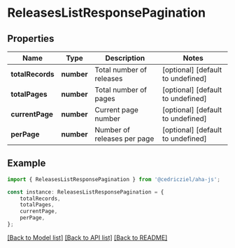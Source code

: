 # ReleasesListResponsePagination


## Properties

Name | Type | Description | Notes
------------ | ------------- | ------------- | -------------
**totalRecords** | **number** | Total number of releases | [optional] [default to undefined]
**totalPages** | **number** | Total number of pages | [optional] [default to undefined]
**currentPage** | **number** | Current page number | [optional] [default to undefined]
**perPage** | **number** | Number of releases per page | [optional] [default to undefined]

## Example

```typescript
import { ReleasesListResponsePagination } from '@cedricziel/aha-js';

const instance: ReleasesListResponsePagination = {
    totalRecords,
    totalPages,
    currentPage,
    perPage,
};
```

[[Back to Model list]](../README.md#documentation-for-models) [[Back to API list]](../README.md#documentation-for-api-endpoints) [[Back to README]](../README.md)
